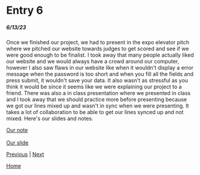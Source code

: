 # Entry 6
##### 6/13/23

Once we finished our project, we had to present in the expo elevator pitch where we pitched our website towards judges to get scored and see if we were good enough to be finalist. I took away that many people actually liked our website and we would always have a crowd around our computer, however I also saw flaws in our website like when it wouldn't display a error message when the password is too short and when you fill all the fields and press submit, it wouldn't save your data. It also wasn't as stressful as you think it would be since it seems like we were explaining our project to a friend. There was also a in class presentation where we presented in class and I took away that we should practice more before presenting because we got our lines mixed up and wasn't in sync when we were presenting. It takes a lot of collaboration to be able to get our lines synced up and not mixed. Here's our slides and notes.

[Our note](https://docs.google.com/document/d/1shpbxsAaWqFo6IPwKE7x8-eL-dwld0u93BSauyyvK1U)<br><br>
[Our slide](https://docs.google.com/presentation/d/1_8MxmJPayiErrXJfTolRqKTbgeRMfMC7WGCa0AnGYow)

[Previous](entry05.md) | [Next](entry07.md)

[Home](../README.md)
